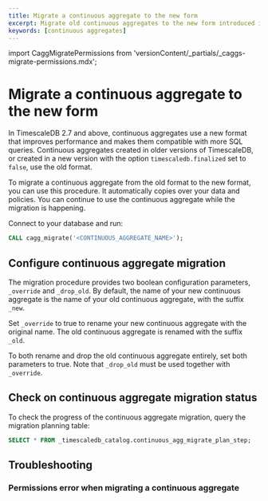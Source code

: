 ```yaml
---
title: Migrate a continuous aggregate to the new form
excerpt: Migrate old continuous aggregates to the new form introduced in TimescaleDB 2.7
keywords: [continuous aggregates]
---
```


import CaggMigratePermissions from 'versionContent/_partials/_caggs-migrate-permissions.mdx';

# Migrate a continuous aggregate to the new form

In TimescaleDB 2.7 and above, continuous aggregates use a new format that
improves performance and makes them compatible with more SQL queries. Continuous
aggregates created in older versions of TimescaleDB, or created in a new version
with the option `timescaledb.finalized` set to `false`, use the old format.

To migrate a continuous aggregate from the old format to the new format, you can
use this procedure. It automatically copies over your data and policies. You can
continue to use the continuous aggregate while the migration is happening.

Connect to your database and run:

```sql
CALL cagg_migrate('<CONTINUOUS_AGGREGATE_NAME>');
```

## Configure continuous aggregate migration

The migration procedure provides two boolean configuration parameters,
`_override` and `_drop_old`. By default, the name of your new continuous
aggregate is the name of your old continuous aggregate, with the suffix `_new`.

Set `_override` to true to rename your new continuous aggregate with the
original name. The old continuous aggregate is renamed with the suffix `_old`.

To both rename and drop the old continuous aggregate entirely, set both
parameters to true. Note that `_drop_old` must be used together with
`_override`.

## Check on continuous aggregate migration status

To check the progress of the continuous aggregate migration, query the migration
planning table:

```sql
SELECT * FROM _timescaledb_catalog.continuous_agg_migrate_plan_step;
```

## Troubleshooting

### Permissions error when migrating a continuous aggregate

<CaggMigratePermissions />
